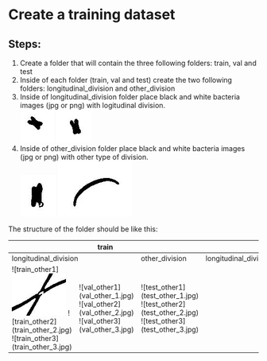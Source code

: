 # Create a training dataset

## Steps:
1. Create a folder that will contain the three following folders: train, val and test
2. Inside of each folder (train, val and test) create the two following folders: longitudinal_division and other_division
3. Inside of longitudinal_division folder place black and white bacteria images (jpg or png) with logitudinal division.<br>
![longitudinal1](longdiv_train_55.jpg) ![longitudinal2](longdiv_train_72.jpg)
4. Inside of other_division folder place black and white bacteria images (jpg or png) with other type of division.<br>
![other1](other_1.jpg) ![other2](other_2.jpg)

The structure of the folder should be like this:<br>

<table>
  <thead>
    <tr>
      <th colspan=4>train</th>
      <th colspan=4>val</th>
      <th colspan=4>test</th>
    </tr>
  </thead>
  <tbody>
    <tr>
      <td colspan=2>longitudinal_division</td>
      <td colspan=2>other_division</td>
      <td colspan=2>longitudinal_division</td>
      <td colspan=2>other_division</td>
      <td colspan=2>longitudinal_division</td>
      <td colspan=2>other_division</td>
    </tr>
      <td>![train_other1]<img src="train_other_1.jpg" alt=""></img> ![train_other2](train_other_2.jpg) ![train_other3](train_other_3.jpg)</td>
      <td>![val_other1](val_other_1.jpg) ![val_other2](val_other_2.jpg) ![val_other3](val_other_3.jpg)</td>
      <td>![test_other1](test_other_1.jpg) ![test_other2](test_other_2.jpg) ![test_other3](test_other_3.jpg)</td>
    <tr>
    </tr>
  </tbody>
</table>
